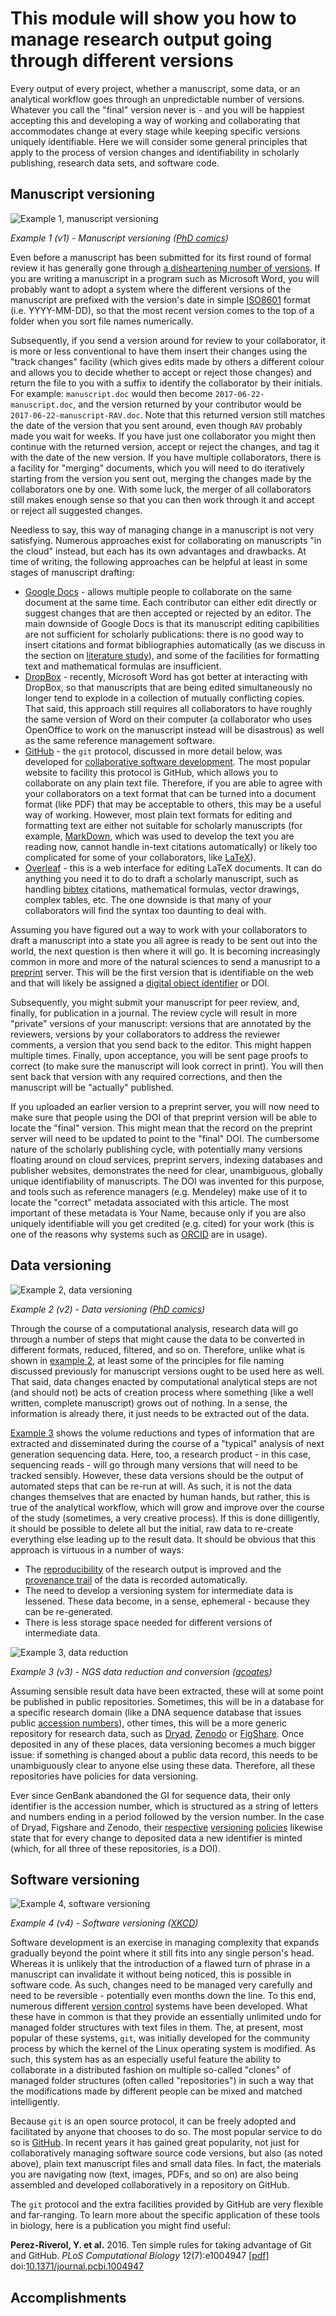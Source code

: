 This module will show you how to manage research output going through different versions
========================================================================================
Every output of every project, whether a manuscript, some data, or an analytical workflow
goes through an unpredictable number of versions. Whatever you call the "final" version
never is - and you will be happiest accepting this and developing a way of working and
collaborating that accommodates change at every stage while keeping specific versions
uniquely identifiable. Here we will consider some general principles that apply to the 
process of version changes and identifiability in scholarly publishing, research data 
sets, and software code.

Manuscript versioning
---------------------
<a name="v1"></a>
![Example 1, manuscript versioning](manuscript_versioning.jpg)

_Example 1 (v1) - Manuscript versioning ([PhD comics](http://phdcomics.com/comics/archive.php?comicid=1531))_

Even before a manuscript has been submitted for its first round of formal review it has 
generally gone through [a disheartening number of versions](#v1). If you are writing a
manuscript in a program such as Microsoft Word, you will probably want to adopt a system
where the different versions of the manuscript are prefixed with the version's date in simple 
[ISO8601](https://en.wikipedia.org/wiki/ISO_8601) format (i.e. YYYY-MM-DD), so that the 
most recent version comes to the top of a folder when you sort file names numerically.
 
Subsequently, if you send a version around for review to your collaborator, it is more or
less conventional to have them insert their changes using the "track changes" facility (which
gives edits made by others a different colour and allows you to decide whether to accept or
reject those changes) and return the file to you with a suffix to identify the collaborator
by their initials. For example: `manuscript.doc` would then become `2017-06-22-manuscript.doc`,
and the version returned by your contributor would be `2017-06-22-manuscript-RAV.doc`. Note 
that this returned version still matches the date of the version that you sent around, even
though `RAV` probably made you wait for weeks. If you have just one collaborator you might
then continue with the returned version, accept or reject the changes, and tag it with the
date of the new version. If you have multiple collaborators, there is a facility for "merging"
documents, which you will need to do iteratively starting from the version you sent out, merging
the changes made by the collaborators one by one. With some luck, the merger of all collaborators
still makes enough sense so that you can then work through it and accept or reject all 
suggested changes.

Needless to say, this way of managing change in a manuscript is not very satisfying. Numerous
approaches exist for collaborating on manuscripts "in the cloud" instead, but each has its
own advantages and drawbacks. At time of writing, the following approaches can be helpful at
least in some stages of manuscript drafting:

- [Google Docs](http://docs.google.com) - allows multiple people to collaborate on the same
  document at the same time. Each contributor can either edit directly or suggest changes
  that are then accepted or rejected by an editor. The main downside of Google Docs is that
  its manuscript editing capibilities are not sufficient for scholarly publications: there is
  no good way to insert citations and format bibliographies automatically (as we discuss in 
  the section on [literature study](../LITERATURE_STUDY)), and some of the facilities for
  formatting text and mathematical formulas are insufficient.
- [DropBox](http://dropbox.com) - recently, Microsoft Word has got better at interacting with
  DropBox, so that manuscripts that are being edited simultaneously no longer tend to explode
  in a collection of mutually conflicting copies. That said, this approach still requires all
  collaborators to have roughly the same version of Word on their computer (a collaborator 
  who uses OpenOffice to work on the manuscript instead will be disastrous) as well as the
  same reference management software.
- [GitHub](https://github.com) - the `git` protocol, discussed in more detail below, was 
  developed for [collaborative software development](../SCIENTIFIC_SOFTWARE). The most 
  popular website to facility this protocol is GitHub, which allows you to collaborate on 
  any plain text file. Therefore, if you are able to agree with your collaborators on a text
  format that can be turned into a document format (like PDF) that may be acceptable to others,
  this may be a useful way of working. However, most plain text formats for editing and
  formatting text are either not suitable for scholarly manuscripts (for example, 
  [MarkDown](https://en.wikipedia.org/wiki/Markdown), which was used to develop the text you
  are reading now, cannot handle in-text citations automatically) or likely too complicated
  for some of your collaborators, like [LaTeX](https://en.wikipedia.org/wiki/LaTeX)).
- [Overleaf](http://overleaf.com) - this is a web interface for editing LaTeX documents. It 
  can do anything you need it to do to draft a scholarly manuscript, such as handling 
  [bibtex](https://en.wikipedia.org/wiki/BibTeX) citations, mathematical formulas, vector
  drawings, complex tables, etc. The one downside is that many of your collaborators will 
  find the syntax too daunting to deal with.

Assuming you have figured out a way to work with your collaborators to draft a manuscript
into a state you all agree is ready to be sent out into the world, the next question is then
where it will go. It is becoming increasingly common in more and more of the natural sciences
to send a manusript to a [preprint](https://en.wikipedia.org/wiki/Preprint) server. This will
be the first version that is identifiable on the web and that will likely be assigned a 
[digital object identifier](https://en.wikipedia.org/wiki/Digital_object_identifier) or DOI.

Subsequently, you might submit your manuscript for peer review, and, finally, for publication
in a journal. The review cycle will result in more "private" versions of your manuscript:
versions that are annotated by the reviewers, versions by your collaborators to address the
reviewer comments, a version that you send back to the editor. This might happen multiple 
times. Finally, upon acceptance, you will be sent page proofs to correct (to make sure 
the manuscript will look correct in print). You will then sent back that version with any
required corrections, and then the manuscript will be "actually" published.

If you uploaded an earlier version to a preprint server, you will now need to make sure that
people using the DOI of that preprint version will be able to locate the "final" version.
This might mean that the record on the preprint server will need to be updated to point to
the "final" DOI. The cumbersome nature of the scholarly publishing cycle, with potentially 
many versions floating around on cloud services, preprint servers, indexing databases and
publisher websites, demonstrates the need for clear, unambiguous, globally unique 
identifiability of manuscripts. The DOI was invented for this purpose, and tools such as
reference managers (e.g. Mendeley) make use of it to locate the "correct" metadata associated
with this article. The most important of these metadata is Your Name, because only if you are
also uniquely identifiable will you get credited (e.g. cited) for your work (this is one of
the reasons why systems such as [ORCID](https://en.wikipedia.org/wiki/ORCID) are in usage).

Data versioning
---------------
<a name="v2"></a>
![Example 2, data versioning](data_versioning.jpg)

_Example 2 (v2) - Data versioning ([PhD comics](http://phdcomics.com/comics/archive.php?comicid=1323))_

Through the course of a computational analysis, research data will go through a number of steps
that might cause the data to be converted in different formats, reduced, filtered, and so on.
Therefore, unlike what is shown in [example 2](#v2), at least some of the principles for file 
naming discussed previously for manuscript versions ought to be used here as well. That said,
data changes enacted by computational analytical steps are not (and should not) be acts of 
creation process where something (like a well written, complete manuscript) grows out of nothing.
In a sense, the information is already there, it just needs to be extracted out of the data.

[Example 3](#v3) shows the volume reductions and types of information that are extracted and
disseminated during the course of a "typical" analysis of next generation sequencing data.
Here, too, a research product - in this case, sequencing reads - will go through many versions 
that will need to be tracked sensibly. However, these data versions should be the output of 
automated steps that can be re-run at will. As such, it is not the data changes themselves 
that are enacted by human hands, but rather, this is true of the analytical workflow, which 
will grow and improve over the course of the study (sometimes, a very creative process). If 
this is done dilligently, it should be possible to delete all but the initial, raw data to 
re-create everything else leading up to the result data. It should be obvious that this approach 
is virtuous in a number of ways:

- The [reproducibility](../REPRODUCIBILITY) of the research output is improved and the 
  [provenance trail](../DATA_CAPTURE) of the data is recorded automatically.
- The need to develop a versioning system for intermediate data is lessened. These data become,
  in a sense, ephemeral - because they can be re-generated.
- There is less storage space needed for different versions of intermediate data.

<a name="v3"></a>
![Example 3, data reduction](V1.png)

_Example 3 (v3) - NGS data reduction and conversion ([gcoates](http://www.slideshare.net/gcoates/sharing-data-sanger-experiences))_

Assuming sensible result data have been extracted, these will at some point be published in
public repositories. Sometimes, this will be in a database for a specific research domain (like
a DNA sequence database that issues public [accession numbers](https://support.ncbi.nlm.nih.gov/link/portal/28045/28049/Article/500/)),
other times, this will be a more generic repository for research data, such as 
[Dryad](http://datadryad.org/), [Zenodo](https://zenodo.org/) or [FigShare](http://figshare.com). 
Once deposited in any of these places, data versioning becomes a much bigger issue: if something 
is changed about a public data record, this needs to be unambiguously clear to anyone else using 
these data. Therefore, all these repositories have policies for data versioning. 

Ever since GenBank abandoned the GI for sequence data, their only identifier is the accession 
number, which is structured as a string of letters and numbers ending in a period followed 
by the version number. In the case of Dryad, Figshare and Zenodo, their [respective](http://wiki.datadryad.org/Track_Version_Changes)
[versioning](https://support.figshare.com/support/solutions/articles/6000079064-can-i-edit-my-research-after-it-has-been-made-public-)
[policies](https://blogs.openaire.eu/?p=2010) likewise state that for every change to
deposited data a new identifier is minted (which, for all three of these repositories, is a DOI).

Software versioning
-------------------
<a name="v4"></a>
![Example 4, software versioning](git_commit.png)

_Example 4 (v4) - Software versioning ([XKCD](https://xkcd.com/1296/))_

Software development is an exercise in managing complexity that expands gradually beyond
the point where it still fits into any single person's head. Whereas it is unlikely that the 
introduction of a flawed turn of phrase in a manuscript can invalidate it without being noticed,
this is possible in software code. As such, changes need to be managed very carefully and need
to be reversible - potentially even months down the line. To this end, numerous different
[version control](https://en.wikipedia.org/wiki/Version_control) systems have been developed. 
What these have in common is that they provide an essentially unlimited undo for managed folder
structures with text files in them. The, at present, most popular of these systems, `git`, was
initially developed for the community process by which the kernel of the Linux operating system
is modified. As such, this system has as an especially useful feature the ability to collaborate
in a distributed fashion on multiple so-called "clones" of managed folder structures (often called
"repositories") in such a way that the modifications made by different people can be mixed and
matched intelligently.

Because `git` is an open source protocol, it can be freely adopted and facilitated by anyone that 
chooses to do so. The most popular service to do so is [GitHub](http://github.com). In recent years
it has gained great popularity, not just for collaboratively managing software source code versions,
but also (as noted above), plain text manuscript files and small data files. In fact, the materials
you are navigating now (text, images, PDFs, and so on) are also being assembled and developed 
collaboratively in a repository on GitHub.

The `git` protocol and the extra facilities provided by GitHub are very flexible and far-ranging. 
To learn more about the specific application of these tools in biology, here is a publication you 
might find useful:

**Perez-Riverol, Y. et al.** 2016. Ten simple rules for taking advantage of Git and GitHub.
_PLoS Computational Biology_ 12(7):e1004947 [[pdf](Ten_simple_rules_for_taking_advantage_of_Git_and_GitHub.PDF)]
doi:[10.1371/journal.pcbi.1004947](http://doi.org/10.1371/journal.pcbi.1004947)

Accomplishments
---------------
